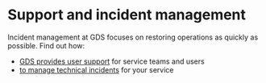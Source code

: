 # Support and incident management

Incident management at GDS focuses on restoring operations as quickly as possible. Find out how:

- [GDS provides user support](support) for service teams and users
- [to manage technical incidents](incident-management) for your service